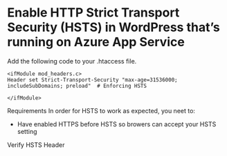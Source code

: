 
Enable HTTP Strict Transport Security (HSTS) in WordPress that’s running on Azure App Service
===

Add the following code to your .htaccess file.
```
<ifModule mod_headers.c>
Header set Strict-Transport-Security "max-age=31536000; includeSubDomains; preload"  # Enforcing HSTS

</ifModule>
````
Requirements
In order for HSTS to work as expected, you neet to:
- Have enabled HTTPS before HSTS so browers can accept your HSTS setting
 
Verify HSTS Header

